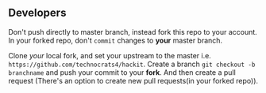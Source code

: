 ## Developers

Don't push directly to master branch, instead fork this repo to your account. In your forked repo, don't `commit` changes to **your** master branch.

Clone *your* local fork, and set your upstream to the master i.e. `https://github.com/technocrats4/hackit`. Create a branch
`git checkout -b branchname` and push your commit to your **fork**. And then create a pull request (There's an option to create new pull requests(in your forked repo)).

